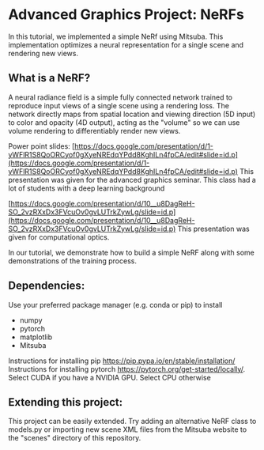# Advanced Graphics Project: NeRFs
In this tutorial, we implemented a simple NeRf using Mitsuba. This implementation optimizes a neural representation for a single 
scene and rendering new views.

## What is a NeRF?

A neural radiance field is a simple fully connected network trained to reproduce input views of a single scene using a rendering loss. The network directly maps from spatial location and viewing direction (5D input) to color and opacity (4D output), acting as the "volume" so we can use volume rendering to differentiably render new views.

Power point slides:
[https://docs.google.com/presentation/d/1-yWFlR1S8QoORCyof0gXyeNREdqYPdd8KghILn4fpCA/edit#slide=id.p](https://docs.google.com/presentation/d/1-yWFlR1S8QoORCyof0gXyeNREdqYPdd8KghILn4fpCA/edit#slide=id.p)
This presentation was given for the advanced graphics seminar. This class had a lot of students with a deep learning background

[https://docs.google.com/presentation/d/10__u8DagReH-SO_2vzRXxDx3FVcuOv0gvLUTrkZywLg/slide=id.p](https://docs.google.com/presentation/d/10__u8DagReH-SO_2vzRXxDx3FVcuOv0gvLUTrkZywLg/slide=id.p)
This presentation was given for computational optics. 

In our tutorial, we demonstrate how to build a simple NeRF along with some demonstrations of the training process. 

## Dependencies:
Use your preferred package manager (e.g. conda or pip) to install
* numpy
* pytorch
* matplotlib
* Mitsuba

Instructions for installing pip https://pip.pypa.io/en/stable/installation/
Instructions for installing pytorch https://pytorch.org/get-started/locally/. Select CUDA if you have a NVIDIA GPU. Select CPU otherwise

## Extending this project:
This project can be easily extended. Try adding an alternative NeRF class to models.py or importing new scene XML files from the Mitsuba website to the "scenes"
directory of this repository.
